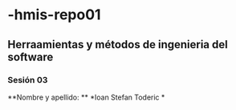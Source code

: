 # -hmis-repo01
## Herraamientas y métodos de ingenieria del software ##
### Sesión 03 ###
**Nombre y apellido: **
*Ioan Stefan Toderic *
